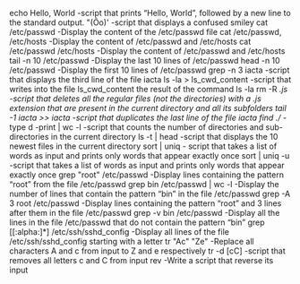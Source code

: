 echo Hello, World -script that prints “Hello, World”, followed by a new line to the standard output.
"(Ôo)' -script that displays a confused smiley
cat /etc/passwd -Display the content of the /etc/passwd file
cat /etc/passwd, /etc/hosts -Display the content of /etc/passwd and /etc/hosts
cat /etc/passwd /etc/hosts -Display the content of /etc/passwd and /etc/hosts
tail -n 10 /etc/passwd -Display the last 10 lines of /etc/passwd
head -n 10 /etc/passwd -Display the first 10 lines of /etc/passwd
grep -n 3 iacta -script that displays the third line of the file iacta
ls -la > ls_cwd_content -script that writes into the file ls_cwd_content the result of the command ls -la
rm -R *.js -script that deletes all the regular files (not the directories) with a .js extension that are present in the current directory and all its subfolders
tail -1 iacta >> iacta -script that duplicates the last line of the file iacta
find ./* -type d -print | wc -l -script that counts the number of directories and sub-directories in the current directory
ls -t | head -script that displays the 10 newest files in the current directory
sort | uniq - script that takes a list of words as input and prints only words that appear exactly once
sort | uniq -u  -script that takes a list of words as input and prints only words that appear exactly once
grep "root" /etc/passwd -Display lines containing the pattern “root” from the file /etc/passwd
grep bin /etc/passwd | wc -l -Display the number of lines that contain the pattern “bin” in the file /etc/passwd
grep -A 3 root /etc/passwd -Display lines containing the pattern “root” and 3 lines after them in the file /etc/passwd
grep -v bin /etc/passwd -Display all the lines in the file /etc/passwd that do not contain the pattern “bin”
grep [[:alpha:]*] /etc/ssh/sshd_config -Display all lines of the file /etc/ssh/sshd_config starting with a letter
tr "Ac" "Ze" -Replace all characters A and c from input to Z and e respectively
tr -d [cC] -script that removes all letters c and C from input
rev -Write a script that reverse its input
